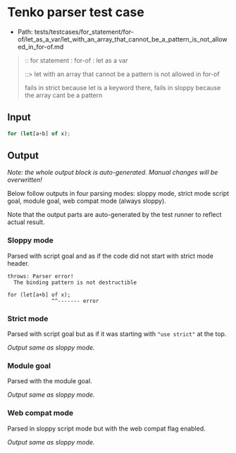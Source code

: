 # Tenko parser test case

- Path: tests/testcases/for_statement/for-of/let_as_a_var/let_with_an_array_that_cannot_be_a_pattern_is_not_allowed_in_for-of.md

> :: for statement : for-of : let as a var
>
> ::> let with an array that cannot be a pattern is not allowed in for-of
>
> fails in strict because let is a keyword there, fails in sloppy because the array cant be a pattern

## Input

`````js
for (let[a+b] of x);
`````

## Output

_Note: the whole output block is auto-generated. Manual changes will be overwritten!_

Below follow outputs in four parsing modes: sloppy mode, strict mode script goal, module goal, web compat mode (always sloppy).

Note that the output parts are auto-generated by the test runner to reflect actual result.

### Sloppy mode

Parsed with script goal and as if the code did not start with strict mode header.

`````
throws: Parser error!
  The binding pattern is not destructible

for (let[a+b] of x);
              ^^------- error
`````

### Strict mode

Parsed with script goal but as if it was starting with `"use strict"` at the top.

_Output same as sloppy mode._

### Module goal

Parsed with the module goal.

_Output same as sloppy mode._

### Web compat mode

Parsed in sloppy script mode but with the web compat flag enabled.

_Output same as sloppy mode._
